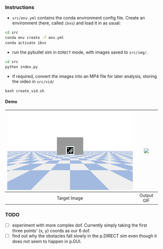 ### Instructions
- `src/env.yml` contains the conda environment config file. Create an environment (here, called `ibvs`) and load it in as usual:
```bash 
cd src 
conda env create -f env.yml
conda activate ibvs  
```
- run the pybullet sim in `DIRECT` mode, with images saved to `src/img/`. 
```bash
cd src 
python index.py
```
- if required, convert the images into an MP4 file for later analysis, storing the video in `src/vid/`
```
bash create_vid.sh
```

#### Demo 

| <img src="demo/target.png" width="600" /> | <img src="demo/output.gif" width="600" /> |
|:---:|:---:|
| Target Image | Output GIF |

### TODO
- [ ] experiment with more complex dof. Currently simply taking the first three points' (x, y) coords as our 6 dof. 
- [ ] find out why the obstacles fall slowly in the p.DIRECT sim even though it does not seem to happen in p.GUI. 
